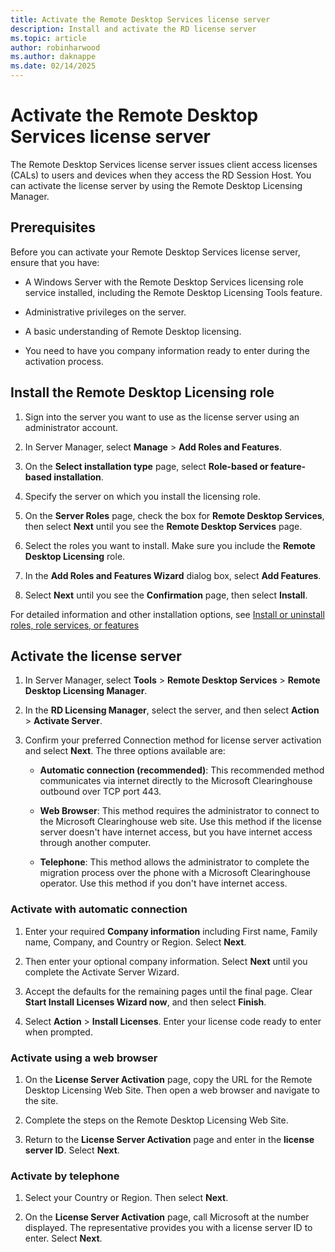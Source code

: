 ```yaml
---
title: Activate the Remote Desktop Services license server
description: Install and activate the RD license server
ms.topic: article
author: robinharwood
ms.author: daknappe
ms.date: 02/14/2025
---
```

# Activate the Remote Desktop Services license server

The Remote Desktop Services license server issues client access licenses (CALs) to users and devices when they access the RD Session Host. You can activate the license server by using the Remote Desktop Licensing Manager.

## Prerequisites

Before you can activate your Remote Desktop Services license server, ensure that you have:

- A Windows Server with the Remote Desktop Services licensing role service installed, including the Remote Desktop Licensing Tools feature.

- Administrative privileges on the server.

- A basic understanding of Remote Desktop licensing.

- You need to have you company information ready to enter during the activation process.

## Install the Remote Desktop Licensing role

1. Sign into the server you want to use as the license server using an administrator account.

1. In Server Manager, select **Manage** > **Add Roles and Features**.

1. On the **Select installation type** page, select **Role-based or feature-based installation**.

1. Specify the server on which you install the licensing role.

1. On the **Server Roles** page, check the box for **Remote Desktop Services**, then select **Next** until you see the **Remote Desktop Services** page.

1. Select the roles you want to install. Make sure you include the **Remote Desktop Licensing** role.

1. In the **Add Roles and Features Wizard** dialog box, select **Add Features**.

1. Select **Next** until you see the **Confirmation** page, then select **Install**.

For detailed information and other installation options, see [Install or uninstall roles, role services, or features](../../administration/server-manager/install-or-uninstall-roles-role-services-or-features.md)

## Activate the license server

1. In Server Manager, select **Tools** > **Remote Desktop Services** > **Remote Desktop Licensing Manager**.

1. In the **RD Licensing Manager**, select the server, and then select **Action** > **Activate Server**.

1. Confirm your preferred Connection method for license server activation and select **Next**. The three options available are:
    - **Automatic connection (recommended)**: This recommended method communicates via internet directly to the Microsoft Clearinghouse outbound over TCP port 443.

    - **Web Browser**: This method requires the administrator to connect to the Microsoft Clearinghouse web site. Use this method if the license server doesn't have internet access, but you have internet access through another computer.

    - **Telephone**: This method allows the administrator to complete the migration process over the phone with a Microsoft Clearinghouse operator. Use this method if you don't have internet access.

### Activate with automatic connection

1. Enter your required **Company information** including First name, Family name, Company, and Country or Region. Select **Next**.

1. Then enter your optional company information. Select **Next** until you complete the Activate Server Wizard.

1. Accept the defaults for the remaining pages until the final page. Clear **Start Install Licenses Wizard now**, and then select **Finish**.

1. Select **Action** > **Install Licenses**. Enter your license code ready to enter when prompted.

### Activate using a web browser

1. On the **License Server Activation** page, copy the URL for the Remote Desktop Licensing Web Site. Then open a web browser and navigate to the site.

1. Complete the steps on the Remote Desktop Licensing Web Site.

1. Return to the **License Server Activation** page and enter in the **license server ID**. Select **Next**.

### Activate by telephone

1. Select your Country or Region. Then select **Next**.

1. On the **License Server Activation** page, call Microsoft at the number displayed. The representative provides you with a license server ID to enter. Select **Next**.
